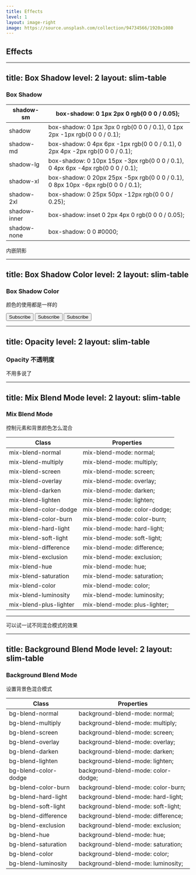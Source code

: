 ```yaml
---
title: Effects
level: 1
layout: image-right
image: https://source.unsplash.com/collection/94734566/1920x1080
---
```


## Effects

---
title: Box Shadow
level: 2
layout: slim-table
---

### Box Shadow

| shadow-sm    | box-shadow: 0 1px 2px 0 rgb(0 0 0 / 0.05);                   |
| ------------ | ------------------------------------------------------------ |
| shadow       | box-shadow: 0 1px 3px 0 rgb(0 0 0 / 0.1), 0 1px 2px -1px rgb(0 0 0 / 0.1); |
| shadow-md    | box-shadow: 0 4px 6px -1px rgb(0 0 0 / 0.1), 0 2px 4px -2px rgb(0 0 0 / 0.1); |
| shadow-lg    | box-shadow: 0 10px 15px -3px rgb(0 0 0 / 0.1), 0 4px 6px -4px rgb(0 0 0 / 0.1); |
| shadow-xl    | box-shadow: 0 20px 25px -5px rgb(0 0 0 / 0.1), 0 8px 10px -6px rgb(0 0 0 / 0.1); |
| shadow-2xl   | box-shadow: 0 25px 50px -12px rgb(0 0 0 / 0.25);             |
| shadow-inner | box-shadow: inset 0 2px 4px 0 rgb(0 0 0 / 0.05);             |
| shadow-none  | box-shadow: 0 0 #0000;                                       |

<div class="[&_div]:(w-[100px] aspect-square) space-x-5 flex mt-10">
<div class="shadow-md ..."></div>
<div class="shadow-lg ..."></div>
<div class="shadow-xl ..."></div>
<div class="shadow-2xl ..."></div>
<div class="shadow-inner ...">内嵌阴影</div>
</div>

---
title: Box Shadow Color
level: 2
layout: slim-table
---

### Box Shadow Color

颜色的使用都是一样的

<div class="[&_button]:(p-2 rounded text-white) space-x-5 flex mt-10">
<button class="bg-cyan-500 shadow-lg shadow-cyan-500/50 ...">Subscribe</button>
<button class="bg-blue-500 shadow-lg shadow-blue-500/50 ...">Subscribe</button>
<button class="bg-indigo-500 shadow-lg shadow-indigo-500/50 ...">Subscribe</button>
</div>

---
title: Opacity
level: 2
layout: slim-table
---

### Opacity 不透明度

不用多说了

---
title: Mix Blend Mode
level: 2
layout: slim-table
---

### Mix Blend Mode  

控制元素和背景颜色怎么混合

| Class                  | Properties                    |
| ---------------------- | ----------------------------- |
| mix-blend-normal       | mix-blend-mode: normal;       |
| mix-blend-multiply     | mix-blend-mode: multiply;     |
| mix-blend-screen       | mix-blend-mode: screen;       |
| mix-blend-overlay      | mix-blend-mode: overlay;      |
| mix-blend-darken       | mix-blend-mode: darken;       |
| mix-blend-lighten      | mix-blend-mode: lighten;      |
| mix-blend-color-dodge  | mix-blend-mode: color-dodge;  |
| mix-blend-color-burn   | mix-blend-mode: color-burn;   |
| mix-blend-hard-light   | mix-blend-mode: hard-light;   |
| mix-blend-soft-light   | mix-blend-mode: soft-light;   |
| mix-blend-difference   | mix-blend-mode: difference;   |
| mix-blend-exclusion    | mix-blend-mode: exclusion;    |
| mix-blend-hue          | mix-blend-mode: hue;          |
| mix-blend-saturation   | mix-blend-mode: saturation;   |
| mix-blend-color        | mix-blend-mode: color;        |
| mix-blend-luminosity   | mix-blend-mode: luminosity;   |
| mix-blend-plus-lighter | mix-blend-mode: plus-lighter; |

---

可以试一试不同混合模式的效果  

<div class="flex justify-center -space-x-14 [&_div]:(w-[100px] aspect-square rounded-50)">
  <div class="mix-blend-multiply bg-blue-400 ..."></div>
  <div class="mix-blend-multiply bg-pink-400 ..."></div>
</div>

---
title: Background Blend Mode
level: 2
layout: slim-table
---

### Background Blend Mode
设置背景色混合模式  

| Class                | Properties                          |
| -------------------- | ----------------------------------- |
| bg-blend-normal      | background-blend-mode: normal;      |
| bg-blend-multiply    | background-blend-mode: multiply;    |
| bg-blend-screen      | background-blend-mode: screen;      |
| bg-blend-overlay     | background-blend-mode: overlay;     |
| bg-blend-darken      | background-blend-mode: darken;      |
| bg-blend-lighten     | background-blend-mode: lighten;     |
| bg-blend-color-dodge | background-blend-mode: color-dodge; |
| bg-blend-color-burn  | background-blend-mode: color-burn;  |
| bg-blend-hard-light  | background-blend-mode: hard-light;  |
| bg-blend-soft-light  | background-blend-mode: soft-light;  |
| bg-blend-difference  | background-blend-mode: difference;  |
| bg-blend-exclusion   | background-blend-mode: exclusion;   |
| bg-blend-hue         | background-blend-mode: hue;         |
| bg-blend-saturation  | background-blend-mode: saturation;  |
| bg-blend-color       | background-blend-mode: color;       |
| bg-blend-luminosity  | background-blend-mode: luminosity;  |
